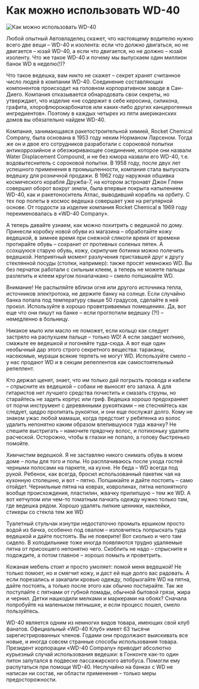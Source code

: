 # Как можно использовать WD-40
![Как можно использовать WD-40](/images/Auto/wd-40.gif 'Как можно использовать WD-40')

Любой опытный Автовладелец скажет, что настоящему водителю нужно всего две вещи – WD-40 и изолента: если что должно двигаться, но не двигается – юзай WD-40, а если что двигается, но не должно – юзай изоленту. Что же такое WD-40 и почему мы выпускаем один миллион банок WD в неделю(!)?

Что такое ведешка, вам никто не скажет – секрет хранят считанное число людей в компании WD-40. Соединение составляющих компонентов происходит на головном корпоративном заводе в Сан-Диего. Компания отказывается обнародовать свои секреты, но утверждает, что изделие «не содержит в себе керосина, силикона, графита, хлорофлюрокарбонатов или каких-либо других канцерогенных ингредиентов». Поэтому в каждых четырех из пяти американских домов вы обязательно найдем WD-40.

Компания, занимающаяся ракетостроительной химией, Rocket Chemical Company, была основана в 1953 году неким Норманом Ларсеном. Тогда же он и двое его сотрудников разработали с сороковой попытки антикоррозийное и обезжиривающее соединение, которое они назвали Water Displacement Compоund, и не без юмора назвали его WD-40, т.е. водовытеснитель с сороковой попытки. В 1958 году, после двух лет успешного применения в промышленности, компания стала выпускать ведешку для розничной продажи. В 1962 году наружная обшивка космического корабля Дружба-7, на котором астронавт Джон Гленн совершил оборот вокруг земли, была впервые покрыта напылением WD-40, как и ракетоноситель Атлас, выводивший корабль на орбиту. С тех пор полеты в космос ведешка совершает уже на регулярной основе. От гордости за изделие компания Rocket Chemical в 1969 году переименовалась в «WD-40 Company».

А теперь давайте узнаем, как можно похитрить с ведешкой по дому. Принесли коробку новой обуви из магазина – обработайте кожу ведешкой, в зимнее время при снежной слякоти время от времени протирайте обувь – сохранит от противных соленых пятен. А ссохшуюся старую обувь, кожу, скрипучие ботинки можно полечить ведешкой. Неприятный момент разлучения приставшей друг к другу стеклянной посуды (стопки, например): также просят немножко WD. Вы без перчаток работали с сильным клеем, а теперь не можете пальцы разлепить и клеем кругом понапачкано – смело попшикайте WD.

Внимание! Не распыляйте вблизи огня или другого источника тепла, источников электротока, не держите банку на солнце. Если случайно банка попала под температуру свыше 50 градусов, сделайте в ней прокол. Используйте в хорошо проветриваемых помещениях. Да, вот еще что они пишут на банке – если проглотили ведешку (?!) – немедленно в больницу.

Никакое мыло или масло не поможет, если кольцо как следует застряло на распухшем пальце – только WD! А если заедает молнию, смажьте ее ведешкой и погоняйте туда-сюда. А вот еще один необычный дар этого строго секретного вещества: тараканы, насекомые, мураши всякие терпеть не могут WD. Используйте смело – у нас продают WD и в секции репеллентов как самостоятельный репеллент.

Кто держал щенят, знает, что им только дай погрызть провода и кабели – спрысните их ведешкой – собаки не выносят его запаха. А для гитаристов нет лучшего средства почистить и смазать струны, но старайтесь не задеть корпус или гриф. Ведешка хорошо предохраняет от порчи инструмент с деревянными рукоятками – не стесняйтесь как следует, щедро пропитать рукоятки, и они еще послужат долго. Кому не знаком ужас любой мамаши, когда предстоит у ребятенка из волос удалить непонятно каким образом влепившуюся туда жвачку? Не спешите выстригать – намочите прядочку волос, и потихоньку удалите расческой. Осторожно, чтобы в глазки не попало, а голову быстренько помойте.

Химчистим ведешкой. Я не заставляю никого снимать обувь в моем доме – полы для того и полы. Но расплачиваюсь после ухода гостей черными полосами на паркете, на кухне. Не беда – WD всегда под рукой. Ребенок, как всегда, бросил использованный пакетик чая на кухонную столешню, и вот – пятно. Попшикайте и дайте постоять – само отойдет. Чернильные пятна на коврах, ковролинах, пятна непонятного вообще происхождения, пластилин, жвачку прилипшую – тем же WD. А вот кетчупом или чем-то томатным пачкать одежду нужно только там, где ведешка рядом. Хорошо удалять липкие ценники, наклейки, стикеры со стекла тем же WD

Туалетный стульчак изнутри недостаточно промыть ершиком просто водой из бачка, особенно под овалом – изловчитесь попрыскать туда ведешкой и дайте постоять. Вы не поверите! Вот сколько и чего там сидело. В холодильнике тоже иногда появляются трудно удаляемые пятна от присохшего непонятно чего. Скоблить не надо – спрысните и подождите, а потом главное – хорошо помыть и проветрить.

Кожаная мебель стоит и просто умоляет: помой меня ведешкой! Не только помоет, но и смягчит кожу, и даст ей еще долго вас радовать. А если порезались и закапали кровью одежду, побрызгайте WD на пятна, дайте постоять, а только после этого как обычно постирайте. Так же поступайте с пятнами от губной помады, обычной бытовой грязи, жира и чернил. Детки нашкодили мелками и маркерами на обоях? Сначала попробуйте на маленьком пятнышке, и если процесс пошел, смело пользуйтесь.

WD-40 является одним из немногих видов товара, имеющих свой клуб фанатов. Официальный «WD-40 Клуб» имеет 63 тысячи зарегистрированных членов. Годами они продолжают выискивать все новые, и иногда совсем странные способы использования товара. Президент корпорации «WD-40 Company» приводит абсолютно курьезный случай использования ведешки: в Гонконге как-то один питон запутался в подвеске пассажирского автобуса. Помогли ему распутаться при помощи WD-40. Неслучайно на банках с WD не написан ни состав, ни области применения – только меры предосторожности.
